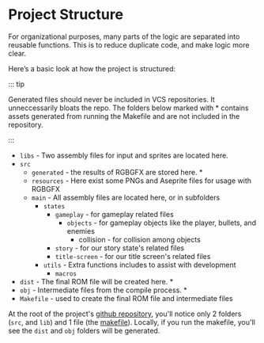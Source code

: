 # Project Structure

For organizational purposes, many parts of the logic are separated into reusable functions. This is to reduce duplicate code, and make logic more clear.

Here’s a basic look at how the project is structured:

::: tip

Generated files should never be included in VCS repositories. It unneccessarily bloats the repo. The folders below marked with \* contains assets generated from running the Makefile and are not included in the repository.

:::

- `libs` - Two assembly files for input and sprites are located here.
- `src`
  - `generated` - the results of RGBGFX are stored here. \*
  - `resources` - Here exist some PNGs and Aseprite files for usage with RGBGFX
  - `main` - All assembly files are located here, or in subfolders
    - `states`
      - `gameplay` - for gameplay related files
        - `objects` - for gameplay objects like the player, bullets, and enemies
          - collision - for collision among objects
      - `story` - for our story state's related files
      - `title-screen` - for our title screen's related files
    - `utils` - Extra functions includes to assist with development
      - `macros`
- `dist` - The final ROM file will be created here. \*
- `obj` - Intermediate files from the compile process. \*
- `Makefile` - used to create the final ROM file and intermediate files

At the root of the project's [github repository](https://github.com/gbdev/gb-asm-tutorial/tree/master/galactic-armada), you'll notice only 2 folders (`src`, and `lib`) and 1 file (the [makefile](https://github.com/gbdev/gb-asm-tutorial/blob/master/galactic-armada/Makefile)). Locally, if you run the makefile, you'll see the `dist` and `obj` folders will be generated.